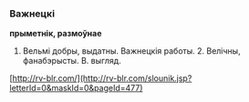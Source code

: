 ### Важнецкі
**прыметнік, размоўнае**

1. Вельмі добры, выдатны. Важнецкія работы. 2. Велічны, фанабэрысты. В. выгляд.

<a rel="author">[http://rv-blr.com/](http://rv-blr.com/slounik.jsp?letterId=0&maskId=0&pageId=477)</a>
